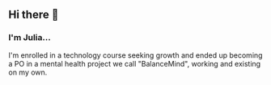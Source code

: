 ## Hi there 👋
### I'm Julia...
I'm enrolled in a technology course seeking growth and ended up becoming a PO in a mental health project we call "BalanceMind", working and existing on my own.
